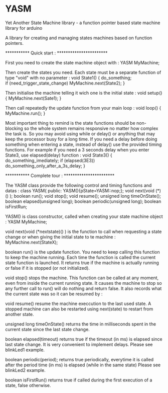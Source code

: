 # YASM
Yet Another State Machine library - a function pointer based state machine library for arduino

A library for creating and managing states machines based on function pointers.

***********  Quick start : ***********************

First you need to create the state machine object with :
YASM MyMachine;

Then create the states you need. Each state must be a separate function of type "void" with no parameter :
void State1()
{
  do_something;  
  if (need_trigger_state_change)  MyMachine.next(State2);
}

Then initialise the machine telling it wich one is the initial state :
void setup() {
  MyMachine.next(Sate1);
}

Then call repeatedly the update function from your main loop :
void loop() {
  MyMachine.run();
}

Most important thing to remind is the state functions should be non-blocking so the whole system remains responsive no matter
how complex the task is. So you may avoid using while or delay() or anything that may keep the processor busy for a long time.
If you need a delay before doing something when entering a state, instead of delay() use the provided timing functions.
For example if you need a 3 seconds delay when you enter State3, use elapsed(delay) function :
void State3()
{
  do_something_imediately;
  if (elapsed(3E3)) do_something_only_after_a_3s_delay;
}


***********  Complete tour : ***********************

The YASM class provide the following control and timing functions and datas :
class YASM{
	public:
		YASM(){pState=YASM::nop;};
		void next(void (*)() );
		boolean run();
		void stop();
		void resume();
		unsigned long timeOnState();
		boolean elapsed(unsigned long);
		boolean periodic(unsigned long);
		boolean isFirstRun;
		
    
YASM() 
is class constructor, called when creating your state machine object :
YASM MyMachine;


void next(void (*nextstate)() ) 
is the function to call when requesting a state change or when giving the initial state to te machine :
MyMachine.next(StateX);

boolean run() 
is the update function. You need to keep calling this function to keep the machine running. 
Each time the function is called the current state function is launched. It returns true if the machine is actually 
running or false if it is stopped (or not initialized).

void stop() 
stops the machine. This function can be called at any moment, even from inside the current running state. It
causes the machine to stop so any further call to run() will do nothing and return false. It also records what the current 
state was so it can be resumed by :

void resume() 
resume the machine execcution to the last used state. 
A stopped machine can also be restarted using next(state) to restart from another state.

unsigned long timeOnState() 
returns the time in milliseconds spent in the current state since the last state change.

boolean elapsed(timeout) 
returns true if the timeout (in ms) is elapsed since last state change. It is very convenient to 
implement delays. Please see blinkLed1 example.

boolean periodic(period); 
returns true periodically, everytime it is called after the period time (in ms) is elapsed (while in the same state)
Please see blinkLed2 example.

boolean isFirstRun() 
returns true if called during the first execution of a state, false otherwise.



